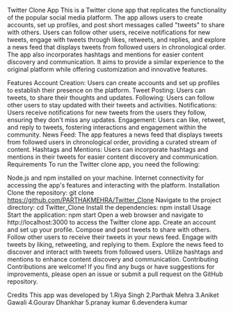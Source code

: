 Twitter Clone App
This is a Twitter clone app that replicates the functionality of the popular social media platform. The app allows users to create accounts, set up profiles, and post short messages called "tweets" to share with others. Users can follow other users, receive notifications for new tweets, engage with tweets through likes, retweets, and replies, and explore a news feed that displays tweets from followed users in chronological order. The app also incorporates hashtags and mentions for easier content discovery and communication. It aims to provide a similar experience to the original platform while offering customization and innovative features.

Features
Account Creation: Users can create accounts and set up profiles to establish their presence on the platform.
Tweet Posting: Users can tweets, to share their thoughts and updates.
Following: Users can follow other users to stay updated with their tweets and activities.
Notifications: Users receive notifications for new tweets from the users they follow, ensuring they don't miss any updates.
Engagement: Users can like, retweet, and reply to tweets, fostering interactions and engagement within the community.
News Feed: The app features a news feed that displays tweets from followed users in chronological order, providing a curated stream of content.
Hashtags and Mentions: Users can incorporate hashtags and mentions in their tweets for easier content discovery and communication.
Requirements
To run the Twitter clone app, you need the following:

Node.js and npm installed on your machine.
Internet connectivity for accessing the app's features and interacting with the platform.
Installation
Clone the repository: git clone https://github.com/PARTHAKMEHRA/Twitter_Clone
Navigate to the project directory: cd Twitter_Clone
Install the dependencies: npm install
Usage
Start the application: npm start
Open a web browser and navigate to http://localhost:3000 to access the Twitter clone app.
Create an account and set up your profile.
Compose and post tweets to share with others.
Follow other users to receive their tweets in your news feed.
Engage with tweets by liking, retweeting, and replying to them.
Explore the news feed to discover and interact with tweets from followed users.
Utilize hashtags and mentions to enhance content discovery and communication.
Contributing
Contributions are welcome! If you find any bugs or have suggestions for improvements, please open an issue or submit a pull request on the GitHub repository.

Credits
This app was developed by
1.Riya Singh
2.Parthak Mehra
3.Aniket Gawali
4.Gourav Dhankhar
5.pranay kumar
6.devendera kumar
